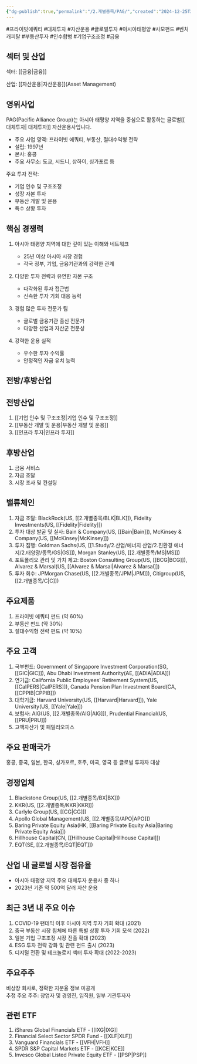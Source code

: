 ```yaml
---
{"dg-publish":true,"permalink":"/2.개별종목/PAG/","created":"2024-12-25T21:16:21.815+09:00","updated":"2025-06-03T20:06:00.591+09:00"}
---
```


#프라이빗에쿼티 #대체투자 #자산운용 #글로벌투자 #아시아태평양 #사모펀드 #벤처캐피탈 #부동산투자 #인수합병 #기업구조조정 #금융

## 섹터 및 산업

섹터: [[금융\|금융]]

산업: [[자산운용\|자산운용]](Asset Management)

## 영위사업

PAG(Pacific Alliance Group)는 아시아 태평양 지역을 중심으로 활동하는 글로벌[[ 대체투자\| 대체투자]] 자산운용사입니다.

- 주요 사업 영역: 프라이빗 에쿼티, 부동산, 절대수익형 전략
- 설립: 1997년
- 본사: 홍콩
- 주요 사무소: 도쿄, 시드니, 상하이, 싱가포르 등

주요 투자 전략:

- 기업 인수 및 구조조정
- 성장 자본 투자
- 부동산 개발 및 운용
- 특수 상황 투자

## 핵심 경쟁력

1. 아시아 태평양 지역에 대한 깊이 있는 이해와 네트워크
    
    - 25년 이상 아시아 시장 경험
    - 각국 정부, 기업, 금융기관과의 강력한 관계
    
2. 다양한 투자 전략과 유연한 자본 구조
    
    - 다각화된 투자 접근법
    - 신속한 투자 기회 대응 능력
    
3. 경험 많은 투자 전문가 팀
    
    - 글로벌 금융기관 출신 전문가
    - 다양한 산업과 자산군 전문성
    
4. 강력한 운용 실적
    
    - 우수한 투자 수익률
    - 안정적인 자금 유치 능력
    

## 전방/후방산업

## 전방산업

1. [[기업 인수 및 구조조정\|기업 인수 및 구조조정]]
2. [[부동산 개발 및 운용\|부동산 개발 및 운용]]
3. [[인프라 투자\|인프라 투자]]

## 후방산업

1. 금융 서비스
2. 자금 조달
3. 시장 조사 및 컨설팅

## 밸류체인

1. 자금 조달: BlackRock(US, [[2.개별종목/BLK\|BLK]]), Fidelity Investments(US, [[Fidelity\|Fidelity]])
2. 투자 대상 발굴 및 실사: Bain & Company(US, [[Bain\|Bain]]), McKinsey & Company(US, [[McKinsey\|McKinsey]])
3. 투자 집행: Goldman Sachs(US, [[1.Study/2.산업/에너지 산업/2.친환경 에너지/2.태양광/종목/GS\|GS]]), Morgan Stanley(US, [[2.개별종목/MS\|MS]])
4. 포트폴리오 관리 및 가치 제고: Boston Consulting Group(US, [[BCG\|BCG]]), Alvarez & Marsal(US, [[Alvarez & Marsal\|Alvarez & Marsal]])
5. 투자 회수: JPMorgan Chase(US, [[2.개별종목/JPM\|JPM]]), Citigroup(US, [[2.개별종목/C\|C]])

## 주요제품

1. 프라이빗 에쿼티 펀드 (약 60%)
2. 부동산 펀드 (약 30%)
3. 절대수익형 전략 펀드 (약 10%)

## 주요 고객

1. 국부펀드: Government of Singapore Investment Corporation(SG, [[GIC\|GIC]]), Abu Dhabi Investment Authority(AE, [[ADIA\|ADIA]])
2. 연기금: California Public Employees' Retirement System(US, [[CalPERS\|CalPERS]]), Canada Pension Plan Investment Board(CA, [[CPPIB\|CPPIB]])
3. 대학기금: Harvard University(US, [[Harvard\|Harvard]]), Yale University(US, [[Yale\|Yale]])
4. 보험사: AIG(US, [[2.개별종목/AIG\|AIG]]), Prudential Financial(US, [[PRU\|PRU]])
5. 고액자산가 및 패밀리오피스

## 주요 판매국가

홍콩, 중국, 일본, 한국, 싱가포르, 호주, 미국, 영국 등 글로벌 투자자 대상

## 경쟁업체

1. Blackstone Group(US, [[2.개별종목/BX\|BX]])
2. KKR(US, [[2.개별종목/KKR\|KKR]])
3. Carlyle Group(US, [[CG\|CG]])
4. Apollo Global Management(US, [[2.개별종목/APO\|APO]])
5. Baring Private Equity Asia(HK, [[Baring Private Equity Asia\|Baring Private Equity Asia]])
6. Hillhouse Capital(CN, [[Hillhouse Capital\|Hillhouse Capital]])
7. EQT(SE, [[2.개별종목/EQT\|EQT]])

## 산업 내 글로벌 시장 점유율

- 아시아 태평양 지역 주요 대체투자 운용사 중 하나
- 2023년 기준 약 500억 달러 자산 운용

## 최근 3년 내 주요 이슈

1. COVID-19 팬데믹 이후 아시아 지역 투자 기회 확대 (2021)
2. 중국 부동산 시장 침체에 따른 특별 상황 투자 기회 모색 (2022)
3. 일본 기업 구조조정 시장 진출 확대 (2023)
4. ESG 투자 전략 강화 및 관련 펀드 출시 (2023)
5. 디지털 전환 및 테크놀로지 섹터 투자 확대 (2022-2023)

## 주요주주

비상장 회사로, 정확한 지분율 정보 미공개  
추정 주요 주주: 창업자 및 경영진, 임직원, 일부 기관투자자

## 관련 ETF

1. iShares Global Financials ETF - [[IXG\|IXG]]
2. Financial Select Sector SPDR Fund - [[XLF\|XLF]]
3. Vanguard Financials ETF - [[VFH\|VFH]]
4. SPDR S&P Capital Markets ETF - [[KCE\|KCE]]
5. Invesco Global Listed Private Equity ETF - [[PSP\|PSP]]